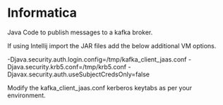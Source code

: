 # Informatica
Java Code to publish messages to a kafka broker.

If using Intellij import the JAR files add the below additional VM options.

-Djava.security.auth.login.config=/tmp/kafka_client_jaas.conf -Djava.security.krb5.conf=/tmp/krb5.conf -Djavax.security.auth.useSubjectCredsOnly=false

Modify the kafka_client_jaas.conf kerberos keytabs as per your environment.
